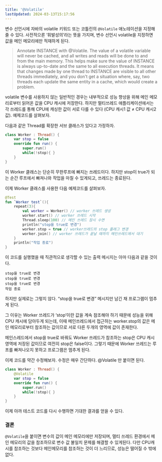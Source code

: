 ```yaml
---
title: '@Volatile'
lastUpdated: 2024-03-13T15:17:56
---
```


변수 선언시에 자바의 volatile 키워드 또는 코틀린의 `@Volatile` 애노테이션을 지정해줄 수 있다. 사전적으론 ‘휘발성의’라는 뜻을 가지며, 변수 선언시 volatile을 지정하면 값을 메인 메모리에만 적재하게 된다.

> Annotate INSTANCE with @Volatile. The value of a volatile variable will never be cached, and all writes and reads will be done to and from the main memory. This helps make sure the value of INSTANCE is always up-to-date and the same to all execution threads. It means that changes made by one thread to INSTANCE are visible to all other threads immediately, and you don't get a situation where, say, two threads each update the same entity in a cache, which would create a problem.

volatile 변수를 사용하지 않는 일반적인 경우는 내부적으로 성능 향상을 위해 메인 메모리로부터 읽어온 값을 CPU 캐시에 저장한다. 하지만 멀티쓰레드 애플리케이션에서는 각 쓰레드를 통해 CPU에 캐싱한 값이 서로 다를 수 있다 (CPU 캐시1 값 ≠ CPU 캐시2 값). 예제코드를 살펴보자.

다음과 같은 Thread를 확장한 서브 클래스가 있다고 가정하자.

```kotlin
class Worker : Thread() {
    var stop = false
    override fun run() {
        super.run()
        while(!stop){ }
    }
}
````

이 Worker 클래스는 단순히 무한루프에 빠지는 쓰레드이다. 하지만 stop이 true가 되는 순간 루프에서 빠져나와 작업을 마칠 수 있게되고, 쓰레드는 종료된다.

이제 Worker 클래스를 사용한 다음 예제코드를 살펴보자.

```kotlin
@Test
fun `Worker test`(){
    repeat(3){
        val worker = Worker() // worker 쓰레드 생성
        worker.start() // worker 쓰레드 시작
        Thread.sleep(100) // 메인 쓰레드 잠시 수면
        println("stop을 true로 변경")
        worker.stop = true // worker쓰레드의 stop 플래그 변경
        worker.join() // worker 쓰레드가 끝날 때까지 메인쓰레드에서 대기
    }
    println("작업 종료")
}
```

이 코드를 실행했을 때 직관적으로 생각할 수 있는 출력 메시지는 아마 다음과 같을 것이다.

```
stop을 true로 변경
stop을 true로 변경
stop을 true로 변경
작업 종료
```

하지만 실제로는 그렇지 않다. “stop을 true로 변경” 메시지만 남긴 채 프로그램이 멈추게 된다.

그 이유는 Worker 쓰레드가 ‘stop’이란 값을 계속 참조해야 하기 때문에 성능을 위해 CPU 캐시에 담아두게 되는데, 이때 메인쓰레드에서 접근하는 worker.stop의 값은 메인 메모리로부터 참조하는 값이므로 서로 다른 두개의 영역에 값이 존재한다.

메인스레드에서 stop을 true로 바꿔도 Worker 쓰레드가 참조하는 stop은 CPU 캐시 영역에 저장된 값이므로 여전히 stop은 false이다. 그렇기 때문에 Worker 쓰레드는 루프를 빠져나오지 못하고 프로그램은 멈추게 된다.

이제 코드를 약간 수정해보자. 수정은 매우 간단하다. @Volatile 만 붙이면 된다.

```kotlin
class Worker : Thread() {
    @Volatile
    var stop = false
    override fun run() {
        super.run()
        while(!stop){ }
    }
}
```
이제 아까 테스트 코드를 다시 수행하면 기대한 결과를 얻을 수 있다.

### 결론

`@Volatile`을 붙이면 변수의 값이 메인 메모리에만 저장되며, 멀티 쓰레드 환경에서 메인 메모리의 값을 참조하므로 변수 값 불일치 문제를 해결할 수 있게된다. 다만 CPU캐시를 참조하는 것보다 메인메모리를 참조하는 것이 더 느리므로, 성능은 떨어질 수 밖에 없다.